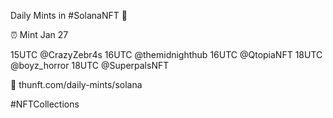 Daily Mints in #SolanaNFT 🚀

⏰ Mint Jan 27

15UTC @CrazyZebr4s
16UTC @themidnighthub
16UTC @QtopiaNFT
18UTC @boyz_horror
18UTC @SuperpalsNFT

🔗 thunft.com/daily-mints/solana

#NFTCollections